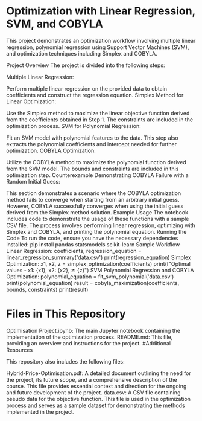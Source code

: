 # Optimization with Linear Regression, SVM, and COBYLA
This project demonstrates an optimization workflow involving multiple linear regression, polynomial regression using Support Vector Machines (SVM), and optimization techniques including Simplex and COBYLA.

Project Overview
The project is divided into the following steps:

Multiple Linear Regression:

Perform multiple linear regression on the provided data to obtain coefficients and construct the regression equation.
Simplex Method for Linear Optimization:

Use the Simplex method to maximize the linear objective function derived from the coefficients obtained in Step 1. The constraints are included in the optimization process.
SVM for Polynomial Regression:

Fit an SVM model with polynomial features to the data. This step also extracts the polynomial coefficients and intercept needed for further optimization.
COBYLA Optimization:

Utilize the COBYLA method to maximize the polynomial function derived from the SVM model. The bounds and constraints are included in this optimization step.
Counterexample Demonstrating COBYLA Failure with a Random Initial Guess:

This section demonstrates a scenario where the COBYLA optimization method fails to converge when starting from an arbitrary initial guess. However, COBYLA successfully converges when using the initial guess derived from the Simplex method solution.
Example Usage
The notebook includes code to demonstrate the usage of these functions with a sample CSV file. The process involves performing linear regression, optimizing with Simplex and COBYLA, and printing the polynomial equation.
Running the Code
To run the code, ensure you have the necessary dependencies installed:
pip install pandas statsmodels scikit-learn
Sample Workflow
Linear Regression:
coefficients, regression_equation = linear_regression_summary('data.csv')
print(regression_equation)
Simplex Optimization:
x1, x2, z = simplex_optimization(coefficients)
print(f"Optimal values - x1: {x1}, x2: {x2}, z: {z}")
SVM Polynomial Regression and COBYLA Optimization:
polynomial_equation = fit_svm_polynomial('data.csv')
print(polynomial_equation)
result = cobyla_maximization(coefficients, bounds, constraints)
print(result)
# Files in This Repository
Optimisation Project.ipynb: The main Jupyter notebook containing the implementation of the optimization process.
README.md: This file, providing an overview and instructions for the project.
#Additional Resources

This repository also includes the following files:

Hybrid-Price-Optimisation.pdf: A detailed document outlining the need for the project, its future scope, and a comprehensive description of the course. This file provides essential context and direction for the ongoing and future development of the project.
data.csv: A CSV file containing pseudo data for the objective function. This file is used in the optimization process and serves as a sample dataset for demonstrating the methods implemented in the project.
